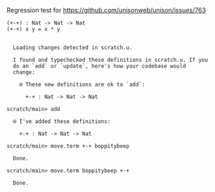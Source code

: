 Regression test for https://github.com/unisonweb/unison/issues/763

```unison
(+-+) : Nat -> Nat -> Nat
(+-+) x y = x * y
```

```ucm

  Loading changes detected in scratch.u.

  I found and typechecked these definitions in scratch.u. If you
  do an `add` or `update`, here's how your codebase would
  change:
  
    ⍟ These new definitions are ok to `add`:
    
      +-+ : Nat -> Nat -> Nat

```
```ucm
scratch/main> add

  ⍟ I've added these definitions:
  
    +-+ : Nat -> Nat -> Nat

scratch/main> move.term +-+ boppitybeep

  Done.

scratch/main> move.term boppitybeep +-+

  Done.

```
